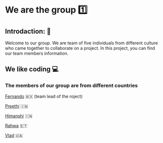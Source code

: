 # We are the group 1️⃣

## Introdaction: 👋

Welcome to our group. We are team of five individuals from different culture who
came together to collaborate on a project. In this project, you can find our
team members information.

## We like coding 💻

### The members of our group are from different countries

[Fernando](./members/fernando.md) 🇲🇽 (team lead of the roject)

[Preethi](./members/preethi.md) 🇮🇳

[Himanshi](./members/himanshi.md) 🇮🇳

[Rahwa](./members/rahwa.md) 🇪🇹

[Vlad](/members/vlad.md) 🇺🇦
